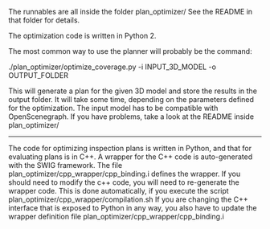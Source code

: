 The runnables are all inside the folder plan_optimizer/
See the README in that folder for details.

The optimization code is written in Python 2.

The most common way to use the planner will probably be the command:

./plan_optimizer/optimize_coverage.py -i INPUT_3D_MODEL -o OUTPUT_FOLDER

This will generate a plan for the given 3D model and store the results in the output folder. It will take some time, depending on the parameters defined for the optimization. The input model has to be compatible with OpenScenegraph. If you have problems, take a look at the README inside plan_optimizer/

-------

The code for optimizing inspection plans is written in Python, and that for evaluating plans is in C++.
A wrapper for the C++ code is auto-generated with the SWIG framework.
The file plan_optimizer/cpp_wrapper/cpp_binding.i defines the wrapper.
If you should need to modify the c++ code, you will need to re-generate the wrapper code. This is done automatically, if you execute the script
plan_optimizer/cpp_wrapper/compilation.sh
If you are changing the C++ interface that is exposed to Python in any way, you also have to update the wrapper definition file
plan_optimizer/cpp_wrapper/cpp_binding.i
